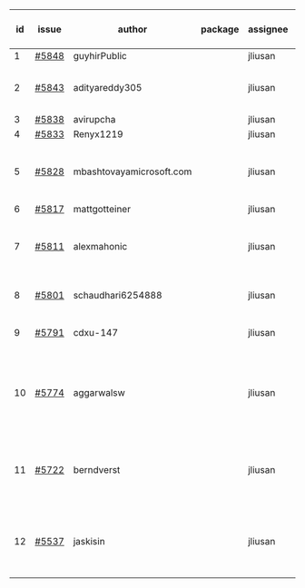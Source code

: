 | id | issue | author | package | assignee | bot advice | created date of issue | target release date | date from target |
| ------ | ------ | ------ | ------ | ------ | ------ | ------ | ------ | :-----: |
| 1 | [#5848](https://github.com/Azure/sdk-release-request/issues/5848) | guyhirPublic |  | jliusan | new issue. | 01-23 | 12-26 |  |
| 2 | [#5843](https://github.com/Azure/sdk-release-request/issues/5843) | adityareddy305 |  | jliusan | new issue. new comment. FirstBeta. | 01-23 | 12-27 |  |
| 3 | [#5838](https://github.com/Azure/sdk-release-request/issues/5838) | avirupcha |  | jliusan | new issue. | 01-23 | 02-28 |  |
| 4 | [#5833](https://github.com/Azure/sdk-release-request/issues/5833) | Renyx1219 |  | jliusan | new issue. | 01-23 | 02-28 |  |
| 5 | [#5828](https://github.com/Azure/sdk-release-request/issues/5828) | mbashtovayamicrosoft.com |  | jliusan | new comment. Attention to inconsistent tag. | 01-15 | 02-28 |  |
| 6 | [#5817](https://github.com/Azure/sdk-release-request/issues/5817) | mattgotteiner |  | jliusan |  | 01-13 | 02-28 |  |
| 7 | [#5811](https://github.com/Azure/sdk-release-request/issues/5811) | alexmahonic |  | jliusan | new issue. close to release date. HoldOn. | 01-10 | 01-24 | 0 |
| 8 | [#5801](https://github.com/Azure/sdk-release-request/issues/5801) | schaudhari6254888 |  | jliusan | new issue. new comment. | 01-08 | 01-30 |  |
| 9 | [#5791](https://github.com/Azure/sdk-release-request/issues/5791) | cdxu-147 |  | jliusan | close to release date. | 12-26 | 01-24 | 0 |
| 10 | [#5774](https://github.com/Azure/sdk-release-request/issues/5774) | aggarwalsw |  | jliusan | new comment. close to release date. FirstBeta. HoldOn. | 12-11 | 01-24 | 0 |
| 11 | [#5722](https://github.com/Azure/sdk-release-request/issues/5722) | berndverst |  | jliusan | new issue. new comment. FirstBeta. HoldOn. TypeSpec. | 11-15 | 02-21 |  |
| 12 | [#5537](https://github.com/Azure/sdk-release-request/issues/5537) | jaskisin |  | jliusan | close to release date. FirstGA. HoldOn. TypeSpec. | 09-27 | 01-24 | 0 |
